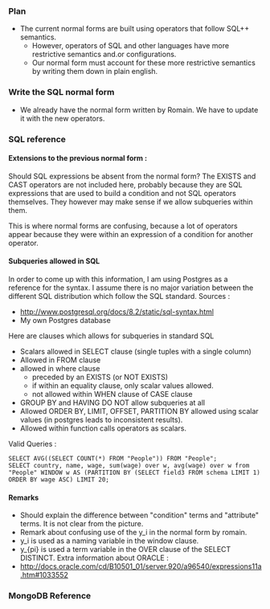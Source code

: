 ### Plan
 - The current normal forms are built using operators that follow SQL++ semantics. 
   - However, operators of SQL and other languages have more restrictive semantics and.or configurations.
   - Our normal form must account for these more restrictive semantics by writing them down in plain english.


### Write the SQL normal form
- We already have the normal form written by Romain. We have to update it with the new operators.


### SQL reference

#### Extensions to the previous normal form :
Should SQL expressions be absent from the normal form? The EXISTS and CAST operators are not included here, probably because they are SQL expressions that are used to build a condition and not SQL operators themselves. They however may make sense if we allow subqueries within them. 

This is where normal forms are confusing, because a lot of operators appear because they were within an expression of a condition for another operator.  

#### Subqueries allowed in SQL
In order to come up with this information, I am using Postgres as a reference for the syntax. I assume there is no major variation
between the different SQL distribution which follow the SQL standard. Sources :

 - http://www.postgresql.org/docs/8.2/static/sql-syntax.html
 - My own Postgres database

Here are clauses which allows for subqueries in standard SQL
  - Scalars allowed in SELECT clause (single tuples with a single column)
  - Allowed in FROM clause
  - allowed in where clause
    - preceded by an EXISTS (or NOT EXISTS)
    - if within an equality clause, only scalar values allowed.
    - not allowed within WHEN clause of CASE clause
  - GROUP BY and HAVING DO NOT allow subqueries at all
  - Allowed ORDER BY, LIMIT, OFFSET, PARTITION BY allowed using scalar values (in postgres leads to inconsistent results).
  - Allowed within function calls operators as scalars.
  
Valid Queries :

    SELECT AVG((SELECT COUNT(*) FROM "People")) FROM "People";
    SELECT country, name, wage, sum(wage) over w, avg(wage) over w from "People" WINDOW w AS (PARTITION BY (SELECT field3 FROM schema LIMIT 1) ORDER BY wage ASC) LIMIT 20;
  
#### Remarks
 - Should explain the difference between "condition" terms and "attribute" terms. It is not clear from the picture.
 - Remark about confusing use of the y_i in the normal form by romain. 
  - y_i is used as a naming variable in the window clause.
  - y_{pi} is used a term variable in the OVER clause of the SELECT DISTINCT.
Extra information about ORACLE :
 - http://docs.oracle.com/cd/B10501_01/server.920/a96540/expressions11a.htm#1033552
 
### MongoDB Reference